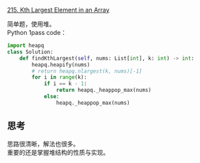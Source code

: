 [215. Kth Largest Element in an Array](https://leetcode.com/problems/kth-largest-element-in-an-array/)    

简单题，使用堆。  
Python 1pass code：  
```python  
import heapq
class Solution:
    def findKthLargest(self, nums: List[int], k: int) -> int:
        heapq.heapify(nums)
        # return heapq.nlargest(k, nums)[-1]
        for i in range(k):
            if i == k - 1:
                return heapq._heappop_max(nums)
            else:
                heapq._heappop_max(nums)
```  

## 思考  
思路很清晰，解法也很多。  
重要的还是掌握堆结构的性质与实现。  